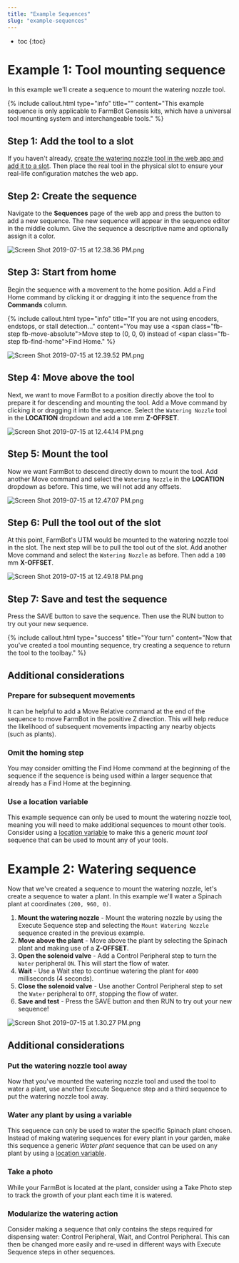 ```yaml
---
title: "Example Sequences"
slug: "example-sequences"
---
```


* toc
{:toc}

# Example 1: Tool mounting sequence

In this example we'll create a sequence to mount the watering nozzle tool.

{%
include callout.html
type="info"
title=""
content="This example sequence is only applicable to FarmBot Genesis kits, which have a universal tool mounting system and interchangeable tools."
%}

## Step 1: Add the tool to a slot
If you haven't already, [create the watering nozzle tool in the web app and add it to a slot](../../The-FarmBot-Web-App/tools.md). Then place the real tool in the physical slot to ensure your real-life configuration matches the web app.

## Step 2: Create the sequence
Navigate to the **Sequences** page of the web app and press the <span class="fb-button fb-green"><i class="fa fa-plus"></i></span> button to add a new sequence. The new sequence will appear in the sequence editor in the middle column. Give the sequence a descriptive name and optionally assign it a color.

![Screen Shot 2019-07-15 at 12.38.36 PM.png](Screen_Shot_2019-07-15_at_12.38.36_PM.png)

## Step 3: Start from home
Begin the sequence with a movement to the home position. Add a <span class="fb-step fb-find-home">Find Home</span> command by clicking it or dragging it into the sequence from the **Commands** column.

{%
include callout.html
type="info"
title="If you are not using encoders, endstops, or stall detection..."
content="You may use a <span class=\"fb-step fb-move-absolute\">Move</span> step to (0, 0, 0) instead of <span class=\"fb-step fb-find-home\">Find Home</span>."
%}



![Screen Shot 2019-07-15 at 12.39.52 PM.png](Screen_Shot_2019-07-15_at_12.39.52_PM.png)

## Step 4: Move above the tool
Next, we want to move FarmBot to a position directly above the tool to prepare it for descending and mounting the tool. Add a <span class="fb-step fb-move-absolute">Move</span> command by clicking it or dragging it into the sequence. Select the `Watering Nozzle` tool in the **LOCATION** dropdown and add a `100` mm **Z-OFFSET**.

![Screen Shot 2019-07-15 at 12.44.14 PM.png](Screen_Shot_2019-07-15_at_12.44.14_PM.png)

## Step 5: Mount the tool
Now we want FarmBot to descend directly down to mount the tool. Add another <span class="fb-step fb-move-absolute">Move</span> command and select the `Watering Nozzle` in the **LOCATION** dropdown as before. This time, we will not add any offsets.

![Screen Shot 2019-07-15 at 12.47.07 PM.png](Screen_Shot_2019-07-15_at_12.47.07_PM.png)

## Step 6: Pull the tool out of the slot
At this point, FarmBot's UTM would be mounted to the watering nozzle tool in the slot. The next step will be to pull the tool out of the slot. Add another <span class="fb-step fb-move-absolute">Move</span> command and select the `Watering Nozzle` as before. Then add a `100` mm **X-OFFSET**.

![Screen Shot 2019-07-15 at 12.49.18 PM.png](Screen_Shot_2019-07-15_at_12.49.18_PM.png)

## Step 7: Save and test the sequence
Press the <span class="fb-button fb-green">SAVE</span> button to save the sequence. Then use the <span class="fb-button fb-orange">RUN</span> button to try out your new sequence.

{%
include callout.html
type="success"
title="Your turn"
content="Now that you've created a tool mounting sequence, try creating a sequence to return the tool to the toolbay."
%}

## Additional considerations
### Prepare for subsequent movements
It can be helpful to add a <span class="fb-step fb-move-relative">Move Relative</span> command at the end of the sequence to move FarmBot in the positive Z direction. This will help reduce the likelihood of subsequent movements impacting any nearby objects (such as plants).

### Omit the homing step
You may consider omitting the <span class="fb-step fb-find-home">Find Home</span> command at the beginning of the sequence if the sequence is being used within a larger sequence that already has a <span class="fb-step fb-find-home">Find Home</span> at the beginning.

### Use a location variable
This example sequence can only be used to mount the watering nozzle tool, meaning you will need to make additional sequences to mount other tools. Consider using a [location variable](../sequences/variables.md) to make this a generic _mount tool_ sequence that can be used to mount any of your tools.

# Example 2: Watering sequence

Now that we've created a sequence to mount the watering nozzle, let's create a sequence to water a plant. In this example we'll water a Spinach plant at coordinates `(200, 960, 0)`.

1. **Mount the watering nozzle** - Mount the watering nozzle by using the <span class="fb-step fb-execute">Execute Sequence</span> step and selecting the `Mount Watering Nozzle` sequence created in the previous example.
2. **Move above the plant** - <span class="fb-step fb-move-absolute">Move</span> above the plant by selecting the Spinach plant and making use of a **Z-OFFSET**.
3. **Open the solenoid valve** - Add a <span class="fb-step fb-write-pin">Control Peripheral</span> step to turn the `Water` peripheral `ON`. This will start the flow of water.
4. **Wait** - Use a <span class="fb-step fb-wait">Wait</span> step to continue watering the plant for `4000` milliseconds (4 seconds).
5. **Close the solenoid valve** - Use another <span class="fb-step fb-write-pin">Control Peripheral</span> step to set the `Water` peripheral to `OFF`, stopping the flow of water.
6. **Save and test** - Press the <span class="fb-button fb-green">SAVE</span> button and then <span class="fb-button fb-orange">RUN</span> to try out your new sequence!

![Screen Shot 2019-07-15 at 1.30.27 PM.png](Screen_Shot_2019-07-15_at_1.30.27_PM.png)

## Additional considerations
### Put the watering nozzle tool away
Now that you've mounted the watering nozzle tool and used the tool to water a plant, use another <span class="fb-step fb-execute">Execute Sequence</span> step and a third sequence to put the watering nozzle tool away.

### Water any plant by using a variable
This sequence can only be used to water the specific Spinach plant chosen. Instead of making watering sequences for every plant in your garden, make this sequence a generic _Water plant_ sequence that can be used on any plant by using a [location variable](../sequences/variables.md).

### Take a photo
While your FarmBot is located at the plant, consider using a <span class="fb-step fb-wait">Take Photo</span> step to track the growth of your plant each time it is watered.

### Modularize the watering action
Consider making a sequence that only contains the steps required for dispensing water: <span class="fb-step fb-write-pin">Control Peripheral</span>, <span class="fb-step fb-wait">Wait</span>, and <span class="fb-step fb-write-pin">Control Peripheral</span>. This can then be changed more easily and re-used in different ways with <span class="fb-step fb-execute">Execute Sequence</span> steps in other sequences.
